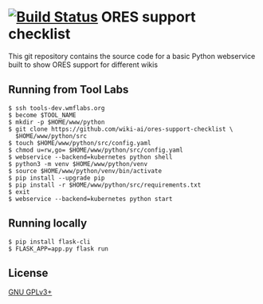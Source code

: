 [![Build Status](https://travis-ci.org/wiki-ai/ores-support-checklist.svg?branch=master)](https://travis-ci.org/wiki-ai/ores-support-checklist)
ORES support checklist
=========================

This git repository contains the source code for a basic Python webservice
built to show ORES support for different wikis

Running from Tool Labs
-----

```
$ ssh tools-dev.wmflabs.org
$ become $TOOL_NAME
$ mkdir -p $HOME/www/python
$ git clone https://github.com/wiki-ai/ores-support-checklist \
  $HOME/www/python/src
$ touch $HOME/www/python/src/config.yaml
$ chmod u=rw,go= $HOME/www/python/src/config.yaml
$ webservice --backend=kubernetes python shell
$ python3 -m venv $HOME/www/python/venv
$ source $HOME/www/python/venv/bin/activate
$ pip install --upgrade pip
$ pip install -r $HOME/www/python/src/requirements.txt
$ exit
$ webservice --backend=kubernetes python start
```

Running locally
-----

```
$ pip install flask-cli
$ FLASK_APP=app.py flask run
```

License
-------
[GNU GPLv3+](//www.gnu.org/copyleft/gpl.html "GNU GPLv3+")

